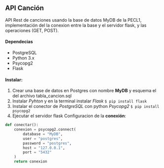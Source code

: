 ## API Canción
API Rest de canciones usando la base de datos MyDB de la PECL1, implementación del la conexion entre la base y el servidor flask, y las operaciones (GET, POST).

#### Dependecias
- PostgreSQL
- Python 3.x
- Psycopg2
- Flask

#### Instalar:
1. Crear una base de datos en Postgres con nombre **MyDB** y esquema el del archivo tabla_cancion.sql
2. Instalar *Pyhton* y en la terminal instalar *Flask* `$ pip install flask`
3. Instalar el conector de *PostgreSQL* con python *Psycopg2* `$ pip install psycopg2`
4. Ejecutar el servidor flask
Configuracion de la **conexión**:

```python
def conectar():
    conexion = psycopg2.connect(
        database = "MyDB",
        user = "postgres",
        password = "postgres",
        host = "127.0.0.1",
        port = "5432"
    )
    return conexion
```